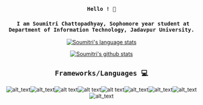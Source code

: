 <h3 align="center"><code>Hello ! 👋<br></code></h3> 
<h3 align="center"><code> I am Soumitri Chattopadhyay, Sophomore year student at Department of Information Technology, Jadavpur University.</code> </h3>

<!--
**soumitri2001/soumitri2001** is a ✨ _special_ ✨ repository because its `README.md` (this file) appears on your GitHub profile.

Here are some ideas to get you started:

- 🔭 I’m currently working on Deep Learning and Optimization algortihms
- 🌱 I’m currently learning ...
- 👯 I’m looking to collaborate on ...
- 🤔 I’m looking for help with ...
- 💬 Ask me about ...
- 📫 How to reach me: ...
- 😄 Pronouns: ...
- ⚡ Fun fact: ...
-->
  
   <p align="center"><a href="https;//github.com/soumitri2001"><img src="https://github-readme-stats.vercel.app/api/top-langs/?username=soumitri2001&amp;theme=dracula&amp;langs_count=5" alt="Soumitri&#39;s language stats"></a></p>
<p align="center">  <a href="https://github.com/soumitri2001"><img src="https://github-readme-stats.vercel.app/api?username=soumitri2001&amp;theme=dracula&amp;count_private=true&amp;include_all_commits=true&amp;show_icons=true" alt="Soumitri&#39;s github stats"></a></p>

  <h2 align="center"> <code>Frameworks/Languages 💻</code> </h2>
  
  <p align="center"><img src="https://img.shields.io/badge/Java-%ef4589.svg?&amp;style=for-the-badge&amp;logo=java&amp;logoColor=black" alt="alt_text"><img src="https://img.shields.io/badge/c++%20-%2300599C.svg?&amp;style=for-the-badge&amp;logo=c%2B%2B&amp;logoColor=white" alt="alt_text"><img src="https://img.shields.io/badge/Android-%3DDC84.svg?&amp;style=for-the-badge&amp;logo=android&amp;logoColor=white" alt="alt text"><img src="https://img.shields.io/badge/python%20-%2314354C.svg?&amp;style=for-the-badge&amp;logo=python&amp;logoColor=white" alt="alt text"><img src="https://img.shields.io/badge/firebase%20-%23039BE5.svg?&amp;style=for-the-badge&amp;logo=firebase" alt="alt text"><img src="https://img.shields.io/badge/numpy-%ef4589.svg?&amp;style=for-the-badge&amp;logo=numpy&amp;logoColor=black" alt="alt_text"><img src="https://img.shields.io/badge/pytorch%20-%23013243.svg?&amp;style=for-the-badge&amp;logo=pytorch&amp;logoColor=white" alt="alt_text"><img src="https://img.shields.io/badge/sklearn%20-%23FF9900.svg?&amp;style=for-the-badge&amp;logo=sklearn&amp;logoColor=white" alt="alt_text"><img src="https://img.shields.io/badge/Tensorflow%20-%23013243.svg?&amp;style=for-the-badge&amp;logo=tensorflow&amp;logoColor=yellow" alt="alt_text"></p>

